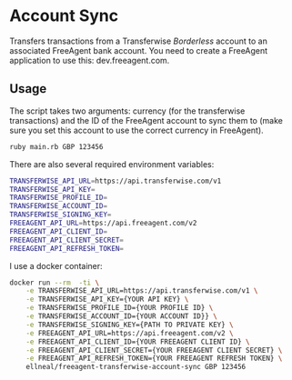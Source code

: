 # Account Sync

Transfers transactions from a Transferwise _Borderless_ account to an associated FreeAgent bank account. You need to create a FreeAgent application to use this: dev.freeagent.com.

## Usage

The script takes two arguments: currency (for the transferwise transactions) and the ID of the FreeAgent account to sync them to (make sure you set this account to use the correct currency in FreeAgent).

```sh
ruby main.rb GBP 123456
```

There are also several required environment variables:

```sh
TRANSFERWISE_API_URL=https://api.transferwise.com/v1
TRANSFERWISE_API_KEY=
TRANSFERWISE_PROFILE_ID=
TRANSFERWISE_ACCOUNT_ID=
TRANSFERWISE_SIGNING_KEY=
FREEAGENT_API_URL=https://api.freeagent.com/v2
FREEAGENT_API_CLIENT_ID=
FREEAGENT_API_CLIENT_SECRET=
FREEAGENT_API_REFRESH_TOKEN=
```

I use a docker container:

```sh
docker run --rm  -ti \
    -e TRANSFERWISE_API_URL=https://api.transferwise.com/v1 \
    -e TRANSFERWISE_API_KEY={YOUR API KEY} \
    -e TRANSFERWISE_PROFILE_ID={YOUR PROFILE ID} \
    -e TRANSFERWISE_ACCOUNT_ID={YOUR ACCOUNT ID}} \
    -e TRANSFERWISE_SIGNING_KEY={PATH TO PRIVATE KEY} \
    -e FREEAGENT_API_URL=https://api.freeagent.com/v2 \
    -e FREEAGENT_API_CLIENT_ID={YOUR FREEAGENT CLIENT ID} \
    -e FREEAGENT_API_CLIENT_SECRET={YOUR FREEAGENT CLIENT SECRET} \
    -e FREEAGENT_API_REFRESH_TOKEN={YOUR FREEAGENT REFRESH TOKEN} \
    ellneal/freeagent-transferwise-account-sync GBP 123456
```


